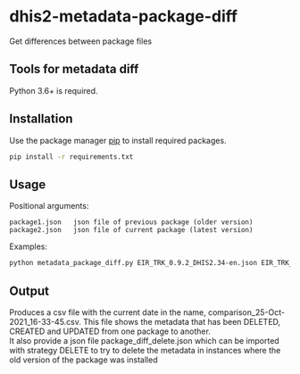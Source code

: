 # dhis2-metadata-package-diff

Get differences between package files

## Tools for metadata diff

Python 3.6+ is required.

## Installation

Use the package manager [pip](https://pip.pypa.io/en/stable/) to install required packages.

```bash
pip install -r requirements.txt
```


## Usage

Positional arguments:
```
package1.json	json file of previous package (older version) 
package2.json	json file of current package (latest version)
```
Examples:

```bash
python metadata_package_diff.py EIR_TRK_0.9.2_DHIS2.34-en.json EIR_TRK_1.0.2_DHIS2.34.7-EMBARGOED-en.json
```


## Output

Produces a csv file with the current date in the name, comparison_25-Oct-2021_16-33-45.csv. This file shows the metadata that has been DELETED, CREATED and UPDATED from one package to another.  
It also provide a json file package_diff_delete.json which can be imported with strategy DELETE to try to delete the metadata in instances where the old version of the package was installed